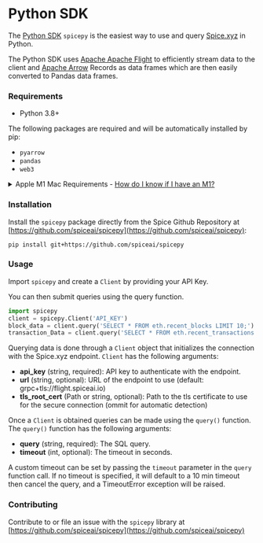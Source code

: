 # Python SDK

The [Python SDK](https://github.com/spiceai/spicepy) `spicepy` is the easiest way to use and query [Spice.xyz](https://spice.xyz) in Python.

The Python SDK uses [Apache Apache Flight](https://arrow.apache.org/docs/format/Flight.html) to efficiently stream data to the client and [Apache Arrow](https://arrow.apache.org/) Records as data frames which are then easily converted to Pandas data frames.

### Requirements

* Python 3.8+

The following packages are required and will be automatically installed by pip:

* `pyarrow`
* `pandas`
* `web3`

<details>

<summary>Apple M1 Mac Requirements - <a href="https://support.apple.com/en-us/HT211814">How do I know if I have an M1?</a></summary>

Apple M1 Macs require an arm64 compatible version of `pyarrow` which can be installed using [miniforge](https://github.com/conda-forge/miniforge). We recommend the following procedure:

* Install [Homebrew](https://brew.sh)
* Install [miniforge](https://github.com/conda-forge/miniforge) with:

```
brew install --cask miniforge
```

* Initialize conda in your terminal with:

```
conda init "$(basename "${SHELL}")"
```

* Install `pyarrow` and `pandas` with:

```
conda install pyarrow pandas
```

While [Anaconda](https://www.anaconda.com/) can be used to install pyarrow, the installed version is old (4.0.0) so we recommend using the [miniforge](https://github.com/conda-forge/miniforge) distribution.

</details>

### Installation

Install the `spicepy` package directly from the Spice Github Repository at [https://github.com/spiceai/spicepy](https://github.com/spiceai/spicepy):

```
pip install git+https://github.com/spiceai/spicepy
```

### Usage

Import `spicepy` and create a `Client` by providing your API Key.

You can then submit queries using the query function.

```python
import spicepy
client = spicepy.Client('API_KEY')
block_data = client.query('SELECT * FROM eth.recent_blocks LIMIT 10;').read_pandas()
transaction_Data = client.query('SELECT * FROM eth.recent_transactions LIMIT 10;').read_pandas()
```

Querying data is done through a `Client` object that initializes the connection with the Spice.xyz endpoint. `Client` has the following arguments:

* **api\_key** (string, required): API key to authenticate with the endpoint.
* **url** (string, optional): URL of the endpoint to use (default: grpc+tls://flight.spiceai.io)
* **tls\_root\_cert** (Path or string, optional): Path to the tls certificate to use for the secure connection (ommit for automatic detection)

Once a `Client` is obtained queries can be made using the `query()` function. The `query()` function has the following arguments:

* **query** (string, required): The SQL query.
* **timeout** (int, optional): The timeout in seconds.

A custom timeout can be set by passing the `timeout` parameter in the `query` function call. If no timeout is specified, it will default to a 10 min timeout then cancel the query, and a TimeoutError exception will be raised.

### Contributing

Contribute to or file an issue with the `spicepy` library at [https://github.com/spiceai/spicepy](https://github.com/spiceai/spicepy)
